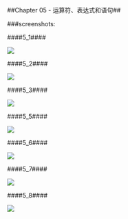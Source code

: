 ##Chapter 05 - 运算符、表达式和语句##

###screenshots:

####5_1####

![](https://github.com/PytLab/C-Primer-Plus/blob/master/ch05/screenshots/5_1_out.gif)

####5_2####

![](https://github.com/PytLab/C-Primer-Plus/blob/master/ch05/screenshots/5_2_out.gif)

####5_3####

![](https://github.com/PytLab/C-Primer-Plus/blob/master/ch05/screenshots/5_3_out.gif)

####5_5####

![](https://github.com/PytLab/C-Primer-Plus/blob/master/ch05/screenshots/5_5_out.gif)

####5_6####

![](https://github.com/PytLab/C-Primer-Plus/blob/master/ch05/screenshots/5_6_out.gif)

####5_7####

![](https://github.com/PytLab/C-Primer-Plus/blob/master/ch05/screenshots/5_7_out.gif)

####5_8####

![](https://github.com/PytLab/C-Primer-Plus/blob/master/ch05/screenshots/5_8_out.gif)